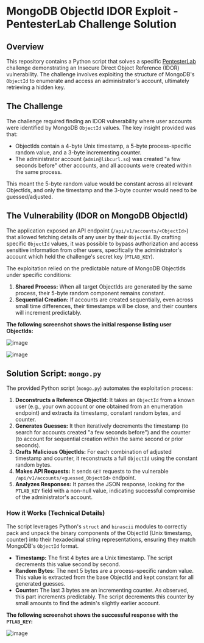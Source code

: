 # MongoDB ObjectId IDOR Exploit - PentesterLab Challenge Solution

## Overview

This repository contains a Python script that solves a specific [PentesterLab](https://pentesterlab.com/exercises/mongo-idor-iii) challenge demonstrating an Insecure Direct Object Reference (IDOR) vulnerability. The challenge involves exploiting the structure of MongoDB's `ObjectId` to enumerate and access an administrator's account, ultimately retrieving a hidden key.

## The Challenge

The challenge required finding an IDOR vulnerability where user accounts were identified by MongoDB `ObjectId` values. The key insight provided was that:

* ObjectIds contain a 4-byte Unix timestamp, a 5-byte process-specific random value, and a 3-byte incrementing counter.
* The administrator account (`admin@libcurl.so`) was created "a few seconds before" other accounts, and all accounts were created within the same process.

This meant the 5-byte random value would be constant across all relevant ObjectIds, and only the timestamp and the 3-byte counter would need to be guessed/adjusted.

## The Vulnerability (IDOR on MongoDB ObjectId)

The application exposed an API endpoint (`/api/v1/accounts/<ObjectId>`) that allowed fetching details of any user by their `ObjectId`. By crafting specific `ObjectId` values, it was possible to bypass authorization and access sensitive information from other users, specifically the administrator's account which held the challenge's secret key (`PTLAB_KEY`).

The exploitation relied on the predictable nature of MongoDB ObjectIds under specific conditions:

1.  **Shared Process:** When all target ObjectIds are generated by the same process, their 5-byte random component remains constant.
2.  **Sequential Creation:** If accounts are created sequentially, even across small time differences, their timestamps will be close, and their counters will increment predictably.

**The following screenshot shows the initial response listing user ObjectIds:**

![image](https://github.com/user-attachments/assets/23ca3b72-f559-4b7d-ac44-dde33c27cdfd)

![image](https://github.com/user-attachments/assets/a03d3f94-cd82-4f44-82c5-b7a0fefe4f0c)



## Solution Script: `mongo.py`

The provided Python script (`mongo.py`) automates the exploitation process:

1.  **Deconstructs a Reference ObjectId:** It takes an `ObjectId` from a known user (e.g., your own account or one obtained from an enumeration endpoint) and extracts its timestamp, constant random bytes, and counter.
2.  **Generates Guesses:** It then iteratively decrements the timestamp (to search for accounts created "a few seconds before") and the counter (to account for sequential creation within the same second or prior seconds).
3.  **Crafts Malicious ObjectIds:** For each combination of adjusted timestamp and counter, it reconstructs a full `ObjectId` using the constant random bytes.
4.  **Makes API Requests:** It sends `GET` requests to the vulnerable `/api/v1/accounts/<guessed_ObjectId>` endpoint.
5.  **Analyzes Responses:** It parses the JSON response, looking for the `PTLAB_KEY` field with a non-null value, indicating successful compromise of the administrator's account.

### How it Works (Technical Details)

The script leverages Python's `struct` and `binascii` modules to correctly pack and unpack the binary components of the ObjectId (Unix timestamp, counter) into their hexadecimal string representations, ensuring they match MongoDB's `ObjectId` format.

* **Timestamp:** The first 4 bytes are a Unix timestamp. The script decrements this value second by second.
* **Random Bytes:** The next 5 bytes are a process-specific random value. This value is extracted from the base ObjectId and kept constant for all generated guesses.
* **Counter:** The last 3 bytes are an incrementing counter. As observed, this part increments predictably. The script decrements this counter by small amounts to find the admin's slightly earlier account.


**The following screenshot shows the successful response with the `PTLAB_KEY`:**

![image](https://github.com/user-attachments/assets/2ea0312f-8b3b-4309-be0c-43ed6ab3b1bb)



